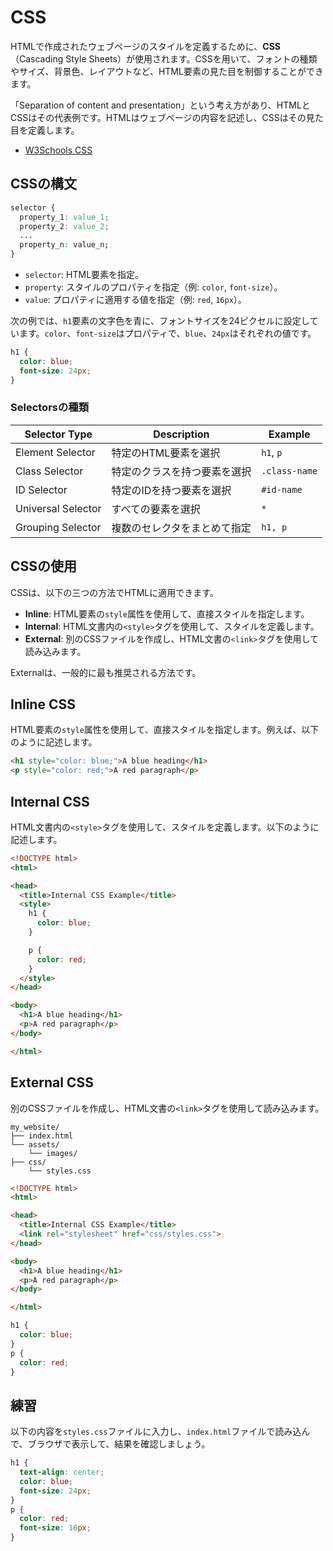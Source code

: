 # CSS

HTMLで作成されたウェブページのスタイルを定義するために、**CSS**（Cascading Style Sheets）が使用されます。CSSを用いて、フォントの種類やサイズ、背景色、レイアウトなど、HTML要素の見た目を制御することができます。

「Separation of content and presentation」という考え方があり、HTMLとCSSはその代表例です。HTMLはウェブページの内容を記述し、CSSはその見た目を定義します。

- [W3Schools CSS](https://www.w3schools.com/css/)

## CSSの構文

```css
selector {
  property_1: value_1;
  property_2: value_2;
  ...
  property_n: value_n;
}
```

- `selector`: HTML要素を指定。
- `property`: スタイルのプロパティを指定（例: `color`, `font-size`）。
- `value`: プロパティに適用する値を指定（例: `red`, `16px`）。

次の例では、`h1`要素の文字色を青に、フォントサイズを24ピクセルに設定しています。`color`、`font-size`はプロパティで、`blue`、`24px`はそれぞれの値です。

```css
h1 {
  color: blue;
  font-size: 24px;
}
```

### Selectorsの種類

| Selector Type      | Description                  | Example       |
| ------------------ | ---------------------------- | ------------- |
| Element Selector   | 特定のHTML要素を選択         | `h1`, `p`     |
| Class Selector     | 特定のクラスを持つ要素を選択 | `.class-name` |
| ID Selector        | 特定のIDを持つ要素を選択     | `#id-name`    |
| Universal Selector | すべての要素を選択           | `*`           |
| Grouping Selector  | 複数のセレクタをまとめて指定 | `h1, p`       |

## CSSの使用

CSSは、以下の三つの方法でHTMLに適用できます。

- **Inline**: HTML要素の`style`属性を使用して、直接スタイルを指定します。
- **Internal**: HTML文書内の`<style>`タグを使用して、スタイルを定義します。
- **External**: 別のCSSファイルを作成し、HTML文書の`<link>`タグを使用して読み込みます。

Externalは、一般的に最も推奨される方法です。

## Inline CSS

HTML要素の`style`属性を使用して、直接スタイルを指定します。例えば、以下のように記述します。

```html
<h1 style="color: blue;">A blue heading</h1>
<p style="color: red;">A red paragraph</p>
```

## Internal CSS

HTML文書内の`<style>`タグを使用して、スタイルを定義します。以下のように記述します。

```html
<!DOCTYPE html>
<html>

<head>
  <title>Internal CSS Example</title>
  <style>
    h1 {
      color: blue;
    }

    p {
      color: red;
    }
  </style>
</head>

<body>
  <h1>A blue heading</h1>
  <p>A red paragraph</p>
</body>

</html>
```

## External CSS

別のCSSファイルを作成し、HTML文書の`<link>`タグを使用して読み込みます。

```
my_website/
├── index.html
└── assets/
    └── images/
├── css/
    └── styles.css
```

```html
<!DOCTYPE html>
<html>

<head>
  <title>Internal CSS Example</title>
  <link rel="stylesheet" href="css/styles.css">
</head>

<body>
  <h1>A blue heading</h1>
  <p>A red paragraph</p>
</body>

</html>
```

```css
h1 {
  color: blue;
}
p {
  color: red;
}
```

## 練習

以下の内容を`styles.css`ファイルに入力し、`index.html`ファイルで読み込んで、ブラウザで表示して、結果を確認しましょう。

```css
h1 {
  text-align: center;
  color: blue;
  font-size: 24px;
}
p {
  color: red;
  font-size: 16px;
}
```
